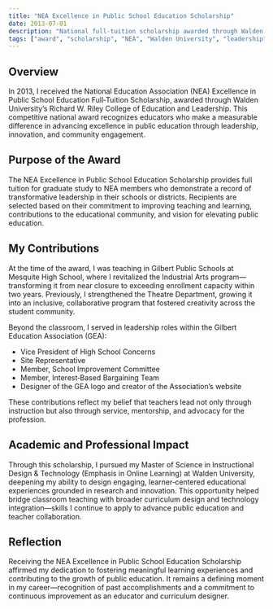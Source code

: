 ```yaml
---
title: "NEA Excellence in Public School Education Scholarship"
date: 2013-07-01
description: "National full‑tuition scholarship awarded through Walden University to NEA members advancing excellence in public education."
tags: ["award", "scholarship", "NEA", "Walden University", "leadership", "public education"]
---
```


## Overview

In 2013, I received the National Education Association (NEA) Excellence in Public School Education Full‑Tuition Scholarship, awarded through Walden University’s Richard W. Riley College of Education and Leadership. This competitive national award recognizes educators who make a measurable difference in advancing excellence in public education through leadership, innovation, and community engagement.

## Purpose of the Award

The NEA Excellence in Public School Education Scholarship provides full tuition for graduate study to NEA members who demonstrate a record of transformative leadership in their schools or districts. Recipients are selected based on their commitment to improving teaching and learning, contributions to the educational community, and vision for elevating public education.

## My Contributions

At the time of the award, I was teaching in Gilbert Public Schools at Mesquite High School, where I revitalized the Industrial Arts program—transforming it from near closure to exceeding enrollment capacity within two years. Previously, I strengthened the Theatre Department, growing it into an inclusive, collaborative program that fostered creativity across the student community.

Beyond the classroom, I served in leadership roles within the Gilbert Education Association (GEA):

- Vice President of High School Concerns
- Site Representative
- Member, School Improvement Committee
- Member, Interest‑Based Bargaining Team
- Designer of the GEA logo and creator of the Association’s website

These contributions reflect my belief that teachers lead not only through instruction but also through service, mentorship, and advocacy for the profession.

## Academic and Professional Impact

Through this scholarship, I pursued my Master of Science in Instructional Design & Technology (Emphasis in Online Learning) at Walden University, deepening my ability to design engaging, learner‑centered educational experiences grounded in research and innovation. This opportunity helped bridge classroom teaching with broader curriculum design and technology integration—skills I continue to apply to advance public education and teacher collaboration.

## Reflection

Receiving the NEA Excellence in Public School Education Scholarship affirmed my dedication to fostering meaningful learning experiences and contributing to the growth of public education. It remains a defining moment in my career—recognition of past accomplishments and a commitment to continuous improvement as an educator and curriculum designer.
